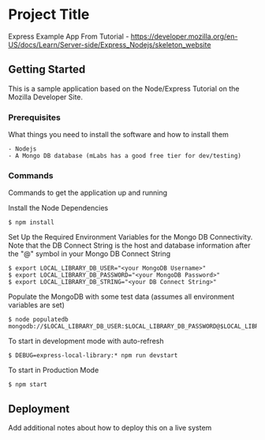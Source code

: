 # Project Title

Express Example App From Tutorial - https://developer.mozilla.org/en-US/docs/Learn/Server-side/Express_Nodejs/skeleton_website

## Getting Started

This is a sample application based on the Node/Express Tutorial on the Mozilla Developer Site.

### Prerequisites

What things you need to install the software and how to install them

```
- Nodejs
- A Mongo DB database (mLabs has a good free tier for dev/testing)
```

### Commands

Commands to get the application up and running

Install the Node Dependencies

```
$ npm install
```

Set Up the Required Environment Variables for the Mongo DB Connectivity.
Note that the DB Connect String is the host and database information after the "@" symbol in your Mongo DB Connect String

```
$ export LOCAL_LIBRARY_DB_USER="<your MongoDB Username>"
$ export LOCAL_LIBRARY_DB_PASSWORD="<your MongoDB Password>"
$ export LOCAL_LIBRARY_DB_STRING="<your DB Connect String>"
```

Populate the MongoDB with some test data (assumes all environment variables are set)

```
$ node populatedb mongodb://$LOCAL_LIBRARY_DB_USER:$LOCAL_LIBRARY_DB_PASSWORD@$LOCAL_LIBRARY_DB_STRING
```

To start in development mode with auto-refresh

```
$ DEBUG=express-local-library:* npm run devstart
```

To start in Production Mode

```
$ npm start
```

## Deployment

Add additional notes about how to deploy this on a live system
